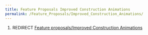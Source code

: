 ```yaml
---
title: Feature Proposals Improved Construction Animations
permalink: /Feature_Proposals/Improved_Construction_Animations/
---
```


1.  REDIRECT [Feature proposals/Improved Construction
    Animations](Feature_proposals_Improved_Construction_Animations "wikilink")
